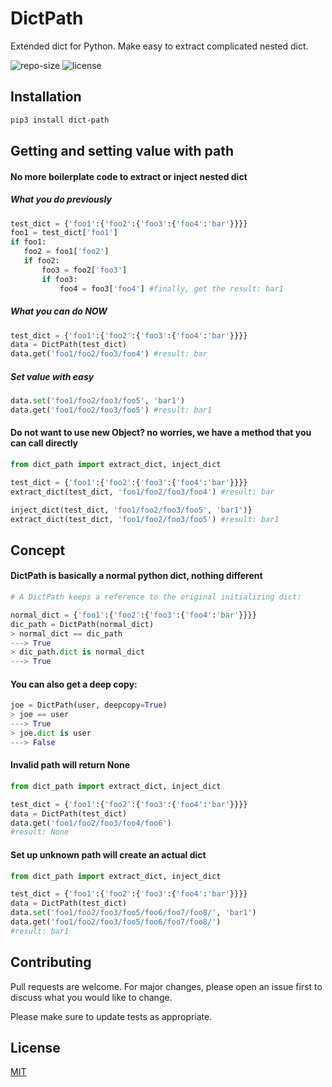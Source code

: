 # DictPath
Extended dict for Python. 
Make easy to extract complicated nested dict.

![repo-size](https://img.shields.io/github/repo-size/maztohir/dict-path)
![license](https://img.shields.io/github/license/maztohir/dict-path)

## Installation
```bash
pip3 install dict-path
```

## Getting and setting value with path

#### No more boilerplate code to extract or inject nested dict
##### What you do previously
```python
test_dict = {'foo1':{'foo2':{'foo3':{'foo4':'bar'}}}}
foo1 = test_dict['foo1']
if foo1:
   foo2 = foo1['foo2']
   if foo2:
       foo3 = foo2['foo3']
       if foo3:
           foo4 = foo3['foo4'] #finally, get the result: bar1
```
##### What you can do NOW
```python
test_dict = {'foo1':{'foo2':{'foo3':{'foo4':'bar'}}}}
data = DictPath(test_dict)
data.get('foo1/foo2/foo3/foo4') #result: bar
```

##### Set value with easy
```python
data.set('foo1/foo2/foo3/foo5', 'bar1')
data.get('foo1/foo2/foo3/foo5') #result: bar1
```

#### Do not want to use new Object? no worries, we have a method that you can call directly

```python
from dict_path import extract_dict, inject_dict

test_dict = {'foo1':{'foo2':{'foo3':{'foo4':'bar'}}}}
extract_dict(test_dict, 'foo1/foo2/foo3/foo4') #result: bar

inject_dict(test_dict, 'foo1/foo2/foo3/foo5', 'bar1')}
extract_dict(test_dict, 'foo1/foo2/foo3/foo5') #result: bar1
```

## Concept
#### DictPath is basically a normal python dict, nothing different
```python
# A DictPath keeps a reference to the original initializing dict:

normal_dict = {'foo1':{'foo2':{'foo3':{'foo4':'bar'}}}}
dic_path = DictPath(normal_dict)
> normal_dict == dic_path
---> True
> dic_path.dict is normal_dict
---> True
```

#### You can also get a deep copy:
```python
joe = DictPath(user, deepcopy=True)
> joe == user
---> True
> joe.dict is user
---> False
```

#### Invalid path will return None
```python
from dict_path import extract_dict, inject_dict

test_dict = {'foo1':{'foo2':{'foo3':{'foo4':'bar'}}}}
data = DictPath(test_dict)
data.get('foo1/foo2/foo3/foo4/foo6')
#result: None
```
#### Set up unknown path will create an actual dict
```python
from dict_path import extract_dict, inject_dict

test_dict = {'foo1':{'foo2':{'foo3':{'foo4':'bar'}}}}
data = DictPath(test_dict)
data.set('foo1/foo2/foo3/foo5/foo6/foo7/foo8/', 'bar1')
data.get('foo1/foo2/foo3/foo5/foo6/foo7/foo8/')
#result: bar1
```
## Contributing
Pull requests are welcome. For major changes, please open an issue first to discuss what you would like to change.

Please make sure to update tests as appropriate.

## License
[MIT](https://choosealicense.com/licenses/mit/)